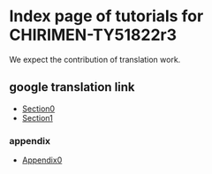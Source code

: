# Index page of tutorials for CHIRIMEN-TY51822r3

We expect the contribution of translation work.

## google translation link
* [Section0](https://translate.google.com/translate?hl=&sl=ja&tl=en&u=https://chirimen.org/tutorials-TY51822r3/ble/ja/section0.html)
* [Section1](https://translate.google.com/translate?hl=&sl=ja&tl=en&u=https://chirimen.org/tutorials-TY51822r3/ble/ja/section1.html)

### appendix
* [Appendix0](https://translate.google.com/translate?hl=&sl=ja&tl=en&u=https://r.chirimen.org/appendix0)
